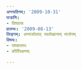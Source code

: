 ```yaml
---
अन्त्यदिनम्: '2009-10-31'
पात्राणि:
- विश्वासः
प्रारम्भः: '2009-08-13'
लिङ्गम्: अन्तर्जालात् स्वलेखानाम् मार्जनम्
विषयः:
- पश्चात्तापः
- कीर्तिरक्षणम्

---
```

